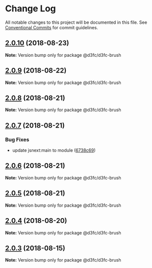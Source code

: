 # Change Log

All notable changes to this project will be documented in this file.
See [Conventional Commits](https://conventionalcommits.org) for commit guidelines.

<a name="2.0.10"></a>
## [2.0.10](https://github.com/d3fc/d3fc/compare/@d3fc/d3fc-brush@2.0.9...@d3fc/d3fc-brush@2.0.10) (2018-08-23)




**Note:** Version bump only for package @d3fc/d3fc-brush

<a name="2.0.9"></a>
## [2.0.9](https://github.com/d3fc/d3fc/compare/@d3fc/d3fc-brush@2.0.8...@d3fc/d3fc-brush@2.0.9) (2018-08-22)




**Note:** Version bump only for package @d3fc/d3fc-brush

<a name="2.0.8"></a>
## [2.0.8](https://github.com/d3fc/d3fc/compare/@d3fc/d3fc-brush@2.0.7...@d3fc/d3fc-brush@2.0.8) (2018-08-21)




**Note:** Version bump only for package @d3fc/d3fc-brush

<a name="2.0.7"></a>
## [2.0.7](https://github.com/d3fc/d3fc/compare/@d3fc/d3fc-brush@2.0.6...@d3fc/d3fc-brush@2.0.7) (2018-08-21)


### Bug Fixes

* update jsnext:main to module ([6738c69](https://github.com/d3fc/d3fc/commit/6738c69))




<a name="2.0.6"></a>
## [2.0.6](https://github.com/d3fc/d3fc/compare/@d3fc/d3fc-brush@2.0.5...@d3fc/d3fc-brush@2.0.6) (2018-08-21)




**Note:** Version bump only for package @d3fc/d3fc-brush

<a name="2.0.5"></a>
## [2.0.5](https://github.com/d3fc/d3fc-brush/compare/@d3fc/d3fc-brush@2.0.4...@d3fc/d3fc-brush@2.0.5) (2018-08-21)




**Note:** Version bump only for package @d3fc/d3fc-brush

<a name="2.0.4"></a>
## [2.0.4](https://github.com/d3fc/d3fc/compare/@d3fc/d3fc-brush@2.0.3...@d3fc/d3fc-brush@2.0.4) (2018-08-20)




**Note:** Version bump only for package @d3fc/d3fc-brush

<a name="2.0.3"></a>
## [2.0.3](https://github.com/d3fc/d3fc/compare/@d3fc/d3fc-brush@2.0.2...@d3fc/d3fc-brush@2.0.3) (2018-08-15)




**Note:** Version bump only for package @d3fc/d3fc-brush
